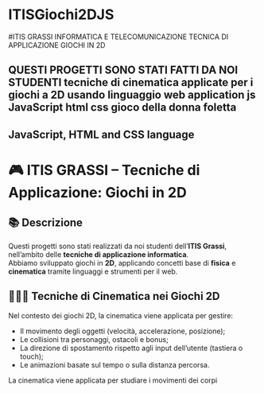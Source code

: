 # ITISGiochi2DJS
#ITIS GRASSI INFORMATICA E TELECOMUNICAZIONE TECNICA DI APPLICAZIONE GIOCHI IN 
2D 

QUESTI PROGETTI SONO STATI FATTI DA NOI STUDENTI 
tecniche di cinematica applicate per i giochi a 2D 
usando linguaggio web application js JavaScript 
html css gioco della donna foletta 
----------------------------------------
JavaScript, HTML and CSS language
----------------------------------------

# 🎮 ITIS GRASSI – Tecniche di Applicazione: Giochi in 2D

## 📚 Descrizione

Questi progetti sono stati realizzati da noi studenti dell’**ITIS Grassi**, nell’ambito delle **tecniche di applicazione informatica**.  
Abbiamo sviluppato giochi in **2D**, applicando concetti base di **fisica** e **cinematica** tramite linguaggi e strumenti per il web.

## 💯🌐😀 Tecniche di Cinematica nei Giochi 2D

Nel contesto dei giochi 2D, la cinematica viene applicata per gestire:

- Il movimento degli oggetti (velocità, accelerazione, posizione);
- Le collisioni tra personaggi, ostacoli e bonus;
- La direzione di spostamento rispetto agli input dell’utente (tastiera o touch);
- Le animazioni basate sul tempo o sulla distanza percorsa.


La cinematica viene applicata per studiare i movimenti dei corpi



